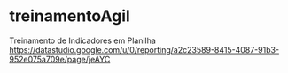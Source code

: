 # treinamentoAgil

Treinamento de Indicadores em Planilha
https://datastudio.google.com/u/0/reporting/a2c23589-8415-4087-91b3-952e075a709e/page/jeAYC
